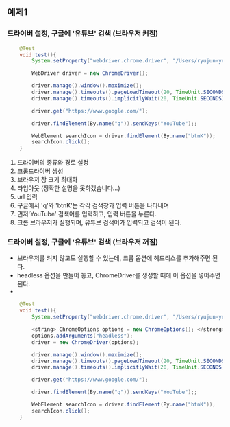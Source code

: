 ## 예제1
### 드라이버 설정, 구글에 '유튜브' 검색 (브라우저 켜짐)

```Java
    @Test
    void test(){
        System.setProperty("webdriver.chrome.driver", "/Users/ryujun-yeong/Documents/projects/common/lib/chromedriver_mac_arm64_116/chromedriver");

        WebDriver driver = new ChromeDriver();

        driver.manage().window().maximize();
        driver.manage().timeouts().pageLoadTimeout(20, TimeUnit.SECONDS);
        driver.manage().timeouts().implicitlyWait(20, TimeUnit.SECONDS);

        driver.get("https://www.google.com/");

        driver.findElement(By.name("q")).sendKeys("YouTube");;

        WebElement searchIcon = driver.findElement(By.name("btnK"));
        searchIcon.click();
    }
```

1. 드라이버의 종류와 경로 설정
2. 크롬드라이버 생성
3. 브라우저 창 크기 최대화
4. 타임아웃 (정확한 설명을 못하겠습니다...)
5. url 입력
6. 구글에서 'q'와 'btnK'는 각각 검색창과 입력 버튼을 나타내며
7. 먼저'YouTube' 검색어를 입력하고, 입력 버튼을 누른다.
8. 크롬 브라우저가 실행되며, 유튜브 검색어가 입력되고 검색이 된다.

### 드라이버 설정, 구글에 '유튜브' 검색 (브라우저 꺼짐)
- 브라우저를 켜지 않고도 실행할 수 있는데, 크롬 옵션에 헤드리스를 추가해주면 된다.
- headless 옵션을 만들어 놓고, ChromeDriver를 생성할 때에 이 옵션을 넣어주면 된다.
- 
```Java
    @Test
    void test(){
        System.setProperty("webdriver.chrome.driver", "/Users/ryujun-yeong/Documents/projects/common/lib/chromedriver_mac_arm64_116/chromedriver");

        <string> ChromeOptions options = new ChromeOptions(); </strong>
        options.addArguments("headless");
        driver = new ChromeDriver(options);

        driver.manage().window().maximize();
        driver.manage().timeouts().pageLoadTimeout(20, TimeUnit.SECONDS);
        driver.manage().timeouts().implicitlyWait(20, TimeUnit.SECONDS);

        driver.get("https://www.google.com/");

        driver.findElement(By.name("q")).sendKeys("YouTube");;

        WebElement searchIcon = driver.findElement(By.name("btnK"));
        searchIcon.click();
    }
```
